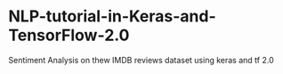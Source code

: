 # NLP-tutorial-in-Keras-and-TensorFlow-2.0
Sentiment Analysis on thew IMDB reviews dataset using keras and tf 2.0

